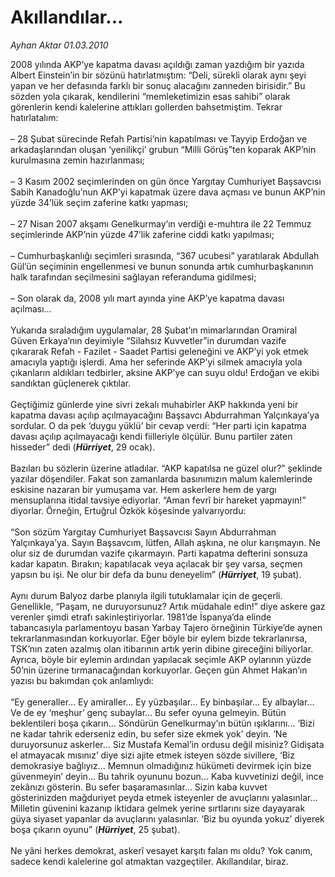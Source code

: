 # Akıllandılar...

*Ayhan Aktar 01.03.2010*

<div class="taraf_structure_2col_1zq">
<div class="margen_n">



 <p>2008 yılında AKP’ye kapatma davası açıldığı zaman yazdığım bir yazıda Albert Einstein’in bir sözünü hatırlatmıştım: “Deli, sürekli olarak aynı şeyi yapan ve her defasında farklı bir sonuç alacağını zanneden birisidir.” Bu sözden yola çıkarak, kendilerini “memleketimizin esas sahibi” olarak görenlerin kendi kalelerine attıkları gollerden bahsetmiştim. Tekrar hatırlatalım: <br/><br/>– 28 Şubat sürecinde Refah Partisi’nin kapatılması ve Tayyip Erdoğan ve arkadaşlarından oluşan ‘yenilikçi’ grubun “Milli Görüş”ten koparak AKP’nin kurulmasına zemin hazırlanması; <br/><br/>– 3 Kasım 2002 seçimlerinden on gün önce Yargıtay Cumhuriyet Başsavcısı Sabih Kanadoğlu’nun AKP’yi kapatmak üzere dava açması ve bunun AKP’nin yüzde 34’lük seçim zaferine katkı yapması; <br/><br/>– 27 Nisan 2007 akşamı Genelkurmay’ın verdiği e-muhtıra ile 22 Temmuz seçimlerinde AKP’nin yüzde 47’lik zaferine ciddi katkı yapılması; <br/><br/>– Cumhurbaşkanlığı seçimleri sırasında, “367 ucubesi” yaratılarak Abdullah Gül’ün seçiminin engellenmesi ve bunun sonunda artık cumhurbaşkanının halk tarafından seçilmesini sağlayan referanduma gidilmesi; <br/><br/>– Son olarak da, 2008 yılı mart ayında yine AKP’ye kapatma davası açılması... <br/><br/>Yukarıda sıraladığım uygulamalar, 28 Şubat’ın mimarlarından Oramiral Güven Erkaya’nın deyimiyle “Silahsız Kuvvetler”in durumdan vazife çıkararak Refah - Fazilet - Saadet Partisi geleneğini ve AKP’yi yok etmek amacıyla yaptığı işlerdi. Ama her seferinde AKP’yi silmek amacıyla yola çıkanların aldıkları tedbirler, aksine AKP’ye can suyu oldu! Erdoğan ve ekibi sandıktan güçlenerek çıktılar. <br/><br/>Geçtiğimiz günlerde yine sivri zekalı muhabirler AKP hakkında yeni bir kapatma davası açılıp açılmayacağını Başsavcı Abdurrahman Yalçınkaya’ya sordular. O da pek ‘duygu yüklü’ bir cevap verdi: “Her parti için kapatma davası açılıp açılmayacağı kendi fiilleriyle ölçülür. Bunu partiler zaten hisseder” dedi (<b><i>Hürriyet</i></b>, 29 ocak). <br/><br/>Bazıları bu sözlerin üzerine atladılar. “AKP kapatılsa ne güzel olur?” şeklinde yazılar döşendiler. Fakat son zamanlarda basınımızın malum kalemlerinde eskisine nazaran bir yumuşama var. Hem askerlere hem de yargı mensuplarına itidal tavsiye ediyorlar. “Aman fevrî bir hareket yapmayın!” diyorlar. Örneğin, Ertuğrul Özkök köşesinde yalvarıyordu: <br/><br/>“Son sözüm Yargıtay Cumhuriyet Başsavcısı Sayın Abdurrahman Yalçınkaya’ya. Sayın Başsavcım, lütfen, Allah aşkına, ne olur karışmayın. Ne olur siz de durumdan vazife çıkarmayın. Parti kapatma defterini sonsuza kadar kapatın. Bırakın; kapatılacak veya açılacak bir şey varsa, seçmen yapsın bu işi. Ne olur bir defa da bunu deneyelim” (<b><i>Hürriyet</i></b>, 19 şubat). <br/><br/>Aynı durum Balyoz darbe planıyla ilgili tutuklamalar için de geçerli. Genellikle, “Paşam, ne duruyorsunuz? Artık müdahale edin!” diye askere gaz verenler şimdi etrafı sakinleştiriyorlar. 1981’de İspanya’da elinde tabancasıyla parlamentoyu basan Yarbay Tajero örneğinin Türkiye’de aynen tekrarlanmasından korkuyorlar. Eğer böyle bir eylem bizde tekrarlanırsa, TSK’nın zaten azalmış olan itibarının artık yerin dibine gireceğini biliyorlar. Ayrıca, böyle bir eylemin ardından yapılacak seçimle AKP oylarının yüzde 50’nin üzerine tırmanacağından korkuyorlar. Geçen gün Ahmet Hakan’ın yazısı bu bakımdan çok anlamlıydı: <br/><br/>“Ey generaller... Ey amiraller... Ey yüzbaşılar... Ey binbaşılar... Ey albaylar... Ve de ey ‘meşhur’ genç subaylar... Bu sefer oyuna gelmeyin. Bütün beklentileri boşa çıkarın... Söndürün Genelkurmay’ın bütün ışıklarını... ‘Bizi ne kadar tahrik ederseniz edin, bu sefer size ekmek yok’ deyin. ‘Ne duruyorsunuz askerler... Siz Mustafa Kemal’in ordusu değil misiniz? Gidişata el atmayacak mısınız’ diye sizi ajite etmek isteyen sözde sivillere, ‘Biz demokrasiye bağlıyız... Memnun olmadığınız hükümeti devirmek için bize güvenmeyin’ deyin... Bu tahrik oyununu bozun... Kaba kuvvetinizi değil, ince zekânızı gösterin. Bu sefer başaramasınlar... Sizin kaba kuvvet gösterinizden mağduriyet peyda etmek isteyenler de avuçlarını yalasınlar... Milletin güvenini kazanıp iktidara gelmek yerine sırtlarını size dayayarak güya siyaset yapanlar da avuçlarını yalasınlar. ‘Biz bu oyunda yokuz’ diyerek boşa çıkarın oyunu” (<b><i>Hürriyet</i></b>, 25 şubat). <br/><br/>Ne yâni herkes demokrat, askerî vesayet karşıtı falan mı oldu? Yok canım, sadece kendi kalelerine gol atmaktan vazgeçtiler. Akıllandılar, biraz.</p>
<br/>
<br/>
<br/>



<br/>


<div id="taraf_not">
</div>

</div>


</div>
